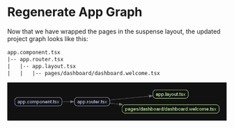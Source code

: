 # Regenerate App Graph

Now that we have wrapped the pages in the suspense layout, the updated project graph looks like this:

```plaintext
app.component.tsx
|-- app.router.tsx
|   |-- app.layout.tsx
|   |   |-- pages/dashboard/dashboard.welcome.tsx
```

![app_graph](images/app.graph_2.png)
